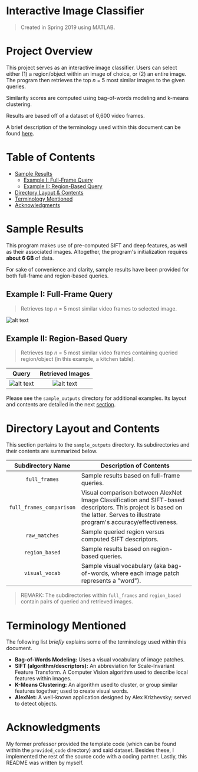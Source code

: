 # Interactive Image Classifier
> Created in Spring 2019 using MATLAB.


# Project Overview
This project serves as an interactive image classifier. Users can select either (1) a region/object within an image of choice, or (2) an entire image. The program then retrieves the top *n* = 5 most similar images to the given queries. 

Similarity scores are computed using bag-of-words modeling and k-means clustering. 

Results are based off of a dataset of 6,600 video frames. 

A brief description of the terminology used within this document can be found [here](https://github.com/jschhie/image-detector-prog/#terminology-mentioned).


# Table of Contents
* [Sample Results](https://github.com/jschhie/image-detector-prog/#sample-results)
  * [Example I: Full-Frame Query](https://github.com/jschhie/image-detector-prog/#example-i-full-frame-query)
  * [Example II: Region-Based Query](https://github.com/jschhie/image-detector-prog/#example-ii-region-based-query)
* [Directory Layout & Contents](https://github.com/jschhie/image-detector-prog/#directory-layout-and-contents)
* [Terminology Mentioned](https://github.com/jschhie/image-detector-prog/#terminology-mentioned)
* [Acknowledgments](https://github.com/jschhie/image-detector-prog/#acknowledgments)


# Sample Results
This program makes use of pre-computed SIFT and deep features, as well as their associated images. Altogether, the program's initialization requires __about 6 GB__ of data. 

For sake of convenience and clarity, sample results have been provided for both full-frame and region-based queries. 

## Example I: Full-Frame Query
> Retrieves top *n* = 5 most similar video frames to selected image.

![alt text](https://github.com/jschhie/image-detector-prog/blob/master/sample_outputs/full_frames/full%20frame%20matches%201.jpg?raw=true "Full-Frame Query and Results")

## Example II: Region-Based Query
> Retrieves top *n* = 5 most similar video frames containing queried region/object (in this example, a kitchen table).

| Query | Retrieved Images | 
| :---: | :-----: |
| ![alt text](https://github.com/jschhie/image-detector-prog/blob/master/sample_outputs/region_based/sample_kitchen_table/find%20kitchen%20table.jpg?raw=true "Query: Detect Kitchen Table") | ![alt text](https://github.com/jschhie/image-detector-prog/blob/master/sample_outputs/region_based/sample_kitchen_table/kitchen%20table%20matches.jpg?raw=true "Results: Kitchen Table") | 

Please see the ```sample_outputs``` directory for additional examples. Its layout and contents are detailed in the next [section](https://github.com/jschhie/image-detector-prog/#directory-layout-and-contents).

# Directory Layout and Contents
This section pertains to the ```sample_outputs``` directory. Its subdirectories and their contents are summarized below.

| Subdirectory Name | Description of Contents |
| :---: | ----- |
| ```full_frames``` | Sample results based on full-frame queries. |
| ```full_frames_comparison``` | Visual comparison between AlexNet Image Classification and SIFT-based descriptors. This project is based on the latter. Serves to illustrate program's accuracy/effectiveness. |
| ```raw_matches``` | Sample queried region versus computed SIFT descriptors. |  
| ```region_based``` | Sample results based on region-based queries. |
| ```visual_vocab``` | Sample visual vocabulary (aka bag-of-words, where each image patch represents a "word"). |

> REMARK: The subdirectories within ```full_frames``` and ```region_based``` contain pairs of queried and retrieved images.


# Terminology Mentioned
The following list *briefly* explains some of the terminology used within this document.

* __Bag-of-Words Modeling:__ Uses a visual vocabulary of image patches.
* __SIFT (algorithm/descriptors):__ An abbreviation for Scale-Invariant Feature Transform. A Computer Vision algorithm used to describe local features within images.
* __K-Means Clustering:__ An algorithm used to cluster, or group similar features together; used to create visual words.
* __AlexNet:__ A well-known application designed by Alex Krizhevsky; served to detect objects.

# Acknowledgments
My former professor provided the template code (which can be found within the ```provided_code``` directory) and said dataset. Besides these, I implemented the rest of the source code with a coding partner. Lastly, this README was written by myself.
